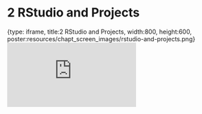 # 2 RStudio and Projects
 
{type: iframe, title:2 RStudio and Projects, width:800, height:600, poster:resources/chapt_screen_images/rstudio-and-projects.png}
![](https://datatrail-jhu.github.io/03_fileorganization/no_toc/rstudio-and-projects.html)
 

 
